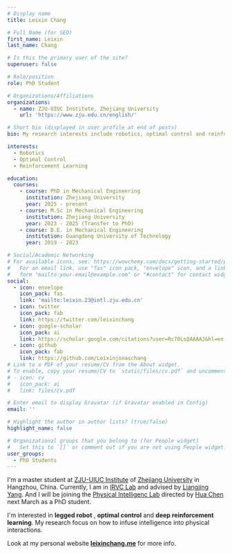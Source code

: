```yaml
---
# Display name
title: Leixin Chang

# Full Name (for SEO)
first_name: Leixin
last_name: Chang

# Is this the primary user of the site?
superuser: false

# Role/position
role: PhD Student

# Organizations/Affiliations
organizations:
  - name: ZJU-UIUC Institute, Zhejiang University
    url: 'https://www.zju.edu.cn/english/'

# Short bio (displayed in user profile at end of posts)
bio: My research interests include robotics, optimal control and reinforcement learning.

interests:
  - Robotics
  - Optimal Control
  - Reinforcement Learning

education:
  courses:
    - course: PhD in Mechanical Engineering
      institution: Zhejiang University
      year: 2025 - present
    - course: M.Sc in Mechanical Engineering
      institution: Zhejiang University
      year: 2023 - 2025 (Transfer to PhD)
    - course: B.E. in Mechanical Engineering
      institution: Guangdong University of Technology
      year: 2019 - 2023

# Social/Academic Networking
# For available icons, see: https://wowchemy.com/docs/getting-started/page-builder/#icons
#   For an email link, use "fas" icon pack, "envelope" icon, and a link in the
#   form "mailto:your-email@example.com" or "#contact" for contact widget.
social:
  - icon: envelope
    icon_pack: fas
    link: 'mailto:leixin.23@intl.zju.edu.cn'
  - icon: twitter
    icon_pack: fab
    link: https://twitter.com/leixinchang
  - icon: google-scholar
    icon_pack: ai
    link: https://scholar.google.com/citations?user=Rc70LsQAAAAJ&hl=en
  - icon: github
    icon_pack: fab
    link: https://github.com/Leixinjonaschang
# Link to a PDF of your resume/CV from the About widget.
# To enable, copy your resume/CV to `static/files/cv.pdf` and uncomment the lines below.
# - icon: cv
#   icon_pack: ai
#   link: files/cv.pdf

# Enter email to display Gravatar (if Gravatar enabled in Config)
email: ''

# Highlight the author in author lists? (true/false)
highlight_name: false

# Organizational groups that you belong to (for People widget)
#   Set this to `[]` or comment out if you are not using People widget.
user_groups:
  - PhD Students
---
```


I'm a master student at [ZJU-UIUC Institute](https://zjui.intl.zju.edu.cn/en) of [Zhejiang University](https://www.zju.edu.cn/english/) in Hangzhou, China. Currently, I am in [IRVC Lab](https://rvclab.github.io/) and advised by [Liangjing Yang](https://person.zju.edu.cn/ylj). And I will be joining the [Physical Intelligenc Lab](https://physicalintelligence-lab.github.io/) directed by [Hua Chen](https://zjui.intl.zju.edu.cn/en/team/teacherinfo/2461) next March as a PhD student.

I'm interested in **legged robot** , **optimal control** and **deep reinforcement learning**. My research focus on how to infuse intelligence into physical interactions. 

Look at my personal website [**leixinchang.me**](https://leixinchang.me/) for more info.
